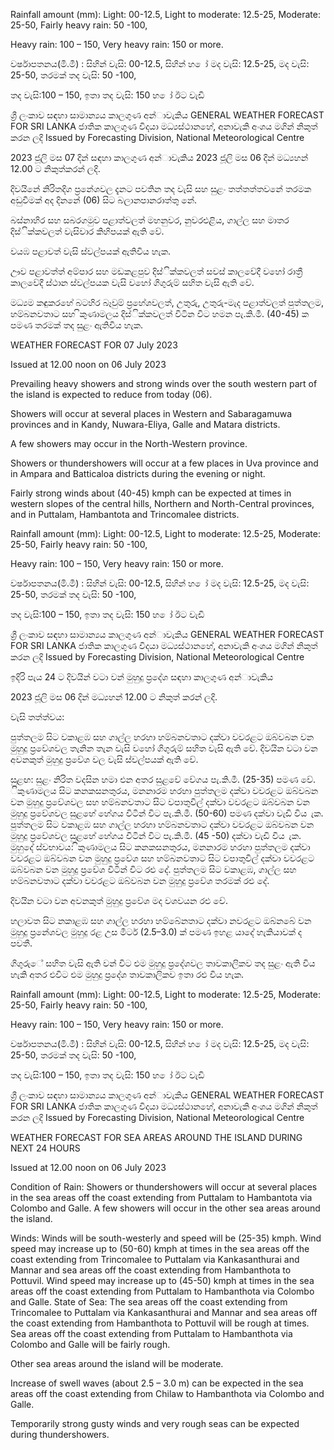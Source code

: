 Rainfall amount (mm): Light: 00-12.5, Light to moderate: 12.5-25, Moderate: 25-50, Fairly heavy rain: 50 -100,

Heavy rain: 100 – 150, Very heavy rain: 150 or more.

වර්ෂාපතනය(මි.මී) : සිහින් වැසි: 00-12.5, සිහින් හ ෝ මද වැසි: 12.5-25, මද වැසි: 25-50, තරමක් තද වැසි: 50 -100,

තද වැසි:100 – 150, ඉතා තද වැසි: 150 හ ෝ ඊට වැඩි

ශ්‍රී ලංකාව සඳහා සාමාන්‍යය කාලගුණ අන්‍ාවැකිය GENERAL WEATHER FORECAST FOR SRI LANKA ජාතික කාලගුණ විදයා මධ්‍යස්ථානහේ, අනාවැකි අංශය මගින් නිකුත් කරන ලදි Issued by Forecasting Division, National Meteorological Centre

2023 ජූලි මස 07 දින්‍ සඳහා කාලගුණ අන්‍ාවැකිය 2023 ජූලි මස 06 දින්‍ මධ්‍යහන්‍ 12.00 ට නිකුත්කරන්‍ ලදි.

දිවයිනේ නිරිතදිග ප්‍රනේශවල දැනට පවතින තද වැසි සහ සුළං තත්තත්තවනේ තරමක අඩුවීමක් අද දිනනේ (06) සිට බලානපානරාත්තු නේ.

බස්නාහිර සහ සබරගමුව පළාත්වලත් මහනුවර, නුවරඑළිය, ගාල්ල සහ මාතර දිස්ික්කවලත් වැසිවාර කිහිපයක් ඇති වේ.

වයඹ පළාවත් වැසි ස්වල්පයක් ඇතිවිය හැක.

ඌව පළාවත්ත් අම්පාර සහ මඩකළපුව දිස්ික්කවලත් සවස් කාලවේදී වහෝ රාත්‍රී කාලවේදී ස්ථාන ස්වල්පයක වැසි වහෝ ගිගුරුම් සහිත වැසි ඇති වේ.

මධ්‍යම කඳුකරහේ බටහිර බෑවුම් ප්‍රහේශවලත්, උතුරු, උතුරු-මැද පළාත්වලත් පුත්තලම, හම්බනවතාට සහ ිකුණාමලය දිස්ික්කවලත් විටින විට හමන පැ.කි.මී. (40-45) ක පමණ තරමක් තද සුළං ඇතිවිය හැක.

WEATHER FORECAST FOR 07 July 2023

Issued at 12.00 noon on 06 July 2023

Prevailing heavy showers and strong winds over the south western part of the island is expected to reduce from today (06).

Showers will occur at several places in Western and Sabaragamuwa provinces and in Kandy, Nuwara-Eliya, Galle and Matara districts.

A few showers may occur in the North-Western province.

Showers or thundershowers will occur at a few places in Uva province and in Ampara and Batticaloa districts during the evening or night.

Fairly strong winds about (40-45) kmph can be expected at times in western slopes of the central hills, Northern and North-Central provinces, and in Puttalam, Hambantota and Trincomalee districts.

Rainfall amount (mm): Light: 00-12.5, Light to moderate: 12.5-25, Moderate: 25-50, Fairly heavy rain: 50 -100,

Heavy rain: 100 – 150, Very heavy rain: 150 or more.

වර්ෂාපතනය(මි.මී) : සිහින් වැසි: 00-12.5, සිහින් හ ෝ මද වැසි: 12.5-25, මද වැසි: 25-50, තරමක් තද වැසි: 50 -100,

තද වැසි:100 – 150, ඉතා තද වැසි: 150 හ ෝ ඊට වැඩි

ශ්‍රී ලංකාව සඳහා සාමාන්‍යය කාලගුණ අන්‍ාවැකිය GENERAL WEATHER FORECAST FOR SRI LANKA ජාතික කාලගුණ විදයා මධ්‍යස්ථානහේ, අනාවැකි අංශය මගින් නිකුත් කරන ලදි Issued by Forecasting Division, National Meteorological Centre

ඉදිරි පැය 24 ට දිවයින්‍ වටා වන්‍ මුහුදු ප්‍රදේශ සඳහා කාලගුණ අන්‍ාවැකිය

2023 ජූලි මස 06 දින්‍ මධ්‍යහන්‍ 12.00 ට නිකුත් කරන්‍ ලදි.

වැසි තත්ත්වය:

පුත්තලම සිට වකාළඹ සහ ගාල්ල හරහා හම්බනවතාට දක්වා වවරළට ඔබ්වබන වන මුහුදු ප්‍රවේශවල තැනින තැන වැසි වහෝ ගිගුරුම් සහිත වැසි ඇති වේ. දිවයින වටා වන අවනකුත් මුහුදු ප්‍රවේශ වල වැසි ස්වල්පයක් ඇති වේ.

සුළඟ: සුළං නිරිත වදසින හමා එන අතර සුළවේ වේගය පැ.කි.මී. (25-35) පමණ වේ. ිකුණාමලය සිට කනකසනතුරය, මනනාරම හරහා පුත්තලම දක්වා වවරළට ඔබ්වබන වන මුහුදු ප්‍රවේශවල සහ හම්බනවතාට සිට වපාතුවිල් දක්වා වවරළට ඔබ්වබන වන මුහුදු ප්‍රවේශවල සුළහේ හේගය විටින් විට පැ.කි.මී. (50-60) පමණ දක්වා වැඩි විය ැක. පුත්තලම සිට වකාළඹ සහ ගාල්ල හරහා හම්බනවතාට දක්වා වවරළට ඔබ්වබන වන මුහුදු ප්‍රවේශවල සුළහේ හේගය විටින් විට පැ.කි.මී. (45 -50) දක්වා වැඩි විය ැක. මුහුදේ ස්වභාවය: ිකුණාමලය සිට කනකසනතුරය, මනනාරම හරහා පුත්තලම දක්වා වවරළට ඔබ්වබන වන මුහුදු ප්‍රවේශ සහ හම්බනවතාට සිට වපාතුවිල් දක්වා වවරළට ඔබ්වබන වන මුහුදු ප්‍රවේශ විටින් විට රළු දේ. පුත්තලම සිට වකාළඹ, ගාල්ල සහ හම්බනවතාට දක්වා වවරළට ඔබ්වබන වන මුහුදු ප්‍රවේශ තරමක් රළු දේ.

දිවයින වටා වන අවනකුත් මුහුදු ප්‍රවේශ මද වශවයන රළු වේ.

හලාවත සිට නකාළඹ සහ ගාල්ල හරහා හම්බේනතාට දක්වා නවරළට ඔබ්නබේ වන මුහුදු ප්‍රනේශවල මුහුදු රළ උස මීටර් (2.5–3.0) ක් පමණ ඉහළ යාදේ හැකියාවක් ද පවතී.

ගිගුරුේ සහිත වැසි ඇති වන්‍ විට එම මුහුදු ප්‍රදේශවල තාවකාලිකව තද සුළං ඇති විය හැකි අතර එවිට එම මුහුදු ප්‍රදේශ තාවකාලිකව ඉතා රළු විය හැක.

Rainfall amount (mm): Light: 00-12.5, Light to moderate: 12.5-25, Moderate: 25-50, Fairly heavy rain: 50 -100,

Heavy rain: 100 – 150, Very heavy rain: 150 or more.

වර්ෂාපතනය(මි.මී) : සිහින් වැසි: 00-12.5, සිහින් හ ෝ මද වැසි: 12.5-25, මද වැසි: 25-50, තරමක් තද වැසි: 50 -100,

තද වැසි:100 – 150, ඉතා තද වැසි: 150 හ ෝ ඊට වැඩි

ශ්‍රී ලංකාව සඳහා සාමාන්‍යය කාලගුණ අන්‍ාවැකිය GENERAL WEATHER FORECAST FOR SRI LANKA ජාතික කාලගුණ විදයා මධ්‍යස්ථානහේ, අනාවැකි අංශය මගින් නිකුත් කරන ලදි Issued by Forecasting Division, National Meteorological Centre

WEATHER FORECAST FOR SEA AREAS AROUND THE ISLAND DURING NEXT 24 HOURS

Issued at 12.00 noon on 06 July 2023

Condition of Rain: Showers or thundershowers will occur at several places in the sea areas off the coast extending from Puttalam to Hambantota via Colombo and Galle. A few showers will occur in the other sea areas around the island.

Winds: Winds will be south-westerly and speed will be (25-35) kmph. Wind speed may increase up to (50-60) kmph at times in the sea areas off the coast extending from Trincomalee to Puttalam via Kankasanthurai and Mannar and sea areas off the coast extending from Hambanthota to Pottuvil. Wind speed may increase up to (45-50) kmph at times in the sea areas off the coast extending from Puttalam to Hambanthota via Colombo and Galle. State of Sea: The sea areas off the coast extending from Trincomalee to Puttalam via Kankasanthurai and Mannar and sea areas off the coast extending from Hambanthota to Pottuvil will be rough at times. Sea areas off the coast extending from Puttalam to Hambanthota via Colombo and Galle will be fairly rough.

Other sea areas around the island will be moderate.

Increase of swell waves (about 2.5 – 3.0 m) can be expected in the sea areas off the coast extending from Chilaw to Hambanthota via Colombo and Galle.

Temporarily strong gusty winds and very rough seas can be expected during thundershowers.
